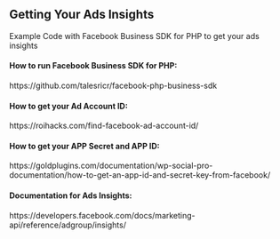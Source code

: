 ## Getting Your Ads Insights

Example Code with Facebook Business SDK for PHP to get your ads insights

<h4>How to run Facebook Business SDK for PHP:</h4>
https://github.com/talesricr/facebook-php-business-sdk

<h4>How to get your Ad Account ID:</h4>
https://roihacks.com/find-facebook-ad-account-id/

<h4>How to get your APP Secret and APP ID:</h4>
https://goldplugins.com/documentation/wp-social-pro-documentation/how-to-get-an-app-id-and-secret-key-from-facebook/

<h4>Documentation for Ads Insights:</h4>
https://developers.facebook.com/docs/marketing-api/reference/adgroup/insights/

